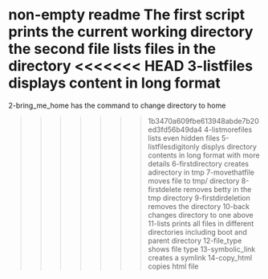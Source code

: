 non-empty readme
The first script prints the current working directory
the second file  lists files in the directory
<<<<<<< HEAD
3-listfiles displays content in long format
=======
2-bring_me_home has the command to change directory to home
>>>>>>> 1b3470a609fbe613948abde7b20ed3fd56b49da4
4-listmorefiles lists even hidden files
5-listfilesdigitonly displys directory contents in long format with more details
6-firstdirectory creates adirectory in tmp
7-movethatfile moves file to tmp/ directory
8-firstdelete removes betty in the tmp directory
9-firstdirdeletion removes the directory
10-back changes directory to one above
11-lists prints all files in different directories including boot and parent directory
12-file_type  shows file type
13-symbolic_link creates a symlink
14-copy_html copies html file

